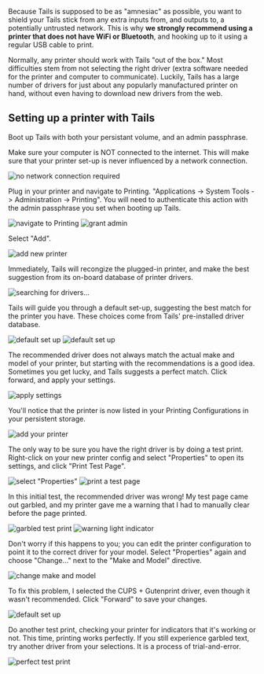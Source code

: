 Because Tails is supposed to be as "amnesiac" as possible, you want to shield your Tails stick from any extra inputs from, and outputs to, a potentially untrusted network.  This is why **we strongly recommend using a printer that does not have WiFi or Bluetooth**, and hooking up to it using a regular USB cable to print.

Normally, any printer should work with Tails "out of the box."  Most difficulties stem from not selecting the right driver (extra software needed for the printer and computer to communicate).  Luckily, Tails has a large number of drivers for just about any popularly manufactured printer on hand, without even having to download new drivers from the web.

## Setting up a printer with Tails

Boot up Tails with both your persistant volume, and an admin passphrase.

<!--
![persistence and admin passphrase enabled](images/printer_setup_guide/)
![set an admin passphrase](images/printer_setup_guide/)
-->

Make sure your computer is NOT connected to the internet.  This will make sure that your printer set-up is never influenced by a network connection.

![no network connection required](images/printer_setup_guide/tails_desktop_no_network.png)

Plug in your printer and navigate to Printing.  "Applications -> System Tools -> Administration -> Printing".  You will need to authenticate this action with the admin passphrase you set when booting up Tails.

![navigate to Printing](images/printer_setup_guide/path_to_printer_settings.png)
![grant admin](images/printer_setup_guide/grant_admin.png)

Select "Add".

![add new printer](images/printer_setup_guide/printer_list.png)

Immediately, Tails will recongize the plugged-in printer, and make the best suggestion from its on-board database of printer drivers.

![searching for drivers...](images/printer_setup_guide/searching_for_drivers.png)

Tails will guide you through a default set-up, suggesting the best match for the printer you have.  These choices come from Tails' pre-installed driver database.

![default set up](images/printer_setup_guide/driver_search_result_default_1.png)
![default set up](images/printer_setup_guide/driver_search_result_default_2.png)

The recommended driver does not always match the actual make and model of your printer, but starting with the recommendations is a good idea.  Sometimes you get lucky, and Tails suggests a perfect match.  Click forward, and apply your settings.

![apply settings](images/printer_setup_guide/save_printer_config.png)

You'll notice that the printer is now listed in your Printing Configurations in your persistent storage.
 
![add your printer](images/printer_setup_guide/printer_config_added.png)

The only way to be sure you have the right driver is by doing a test print.  Right-click on your new printer config and select "Properties" to open its settings, and click "Print Test Page".

![select "Properties"](images/printer_setup_guide/edit_properties.png)
![print a test page](images/printer_setup_guide/print_test_page.png)

In this initial test, the recommended driver was wrong!  My test page came out garbled, and my printer gave me a warning that I had to manually clear before the page printed.

![garbled test print](images/printer_setup_guide/bad_test_page.png)
![warning light indicator](images/printer_setup_guide/unhappy_printer.png)

Don't worry if this happens to you; you can edit the printer configuration to point it to the correct driver for your model.  Select "Properties" again and choose "Change..." next to the "Make and Model" directive.

![change make and model](images/printer_setup_guide/change_make_and_model.png)

To fix this problem, I selected the CUPS + Gutenprint driver, even though it wasn't recommended.  Click "Forward" to save your changes.

![default set up](images/printer_setup_guide/driver_search_result_custom.png)

Do another test print, checking your printer for indicators that it's working or not.  This time, printing works perfectly.  If you still experience garbled text, try another driver from your selections.  It is a process of trial-and-error.

![perfect test print](images/printer_setup_guide/good_test_page.png)